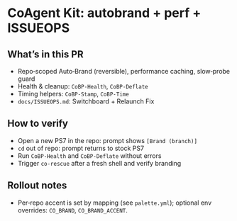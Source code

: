 <!-- status: stub; target: 150+ words -->
<!-- status: stub; target: 150+ words -->
<!-- status: stub; target: 150+ words -->
<!-- status: stub; target: 150+ words -->
<!-- status: stub; target: 150+ words -->
<!-- status: stub; target: 150+ words -->
# CoAgent Kit: autobrand + perf + ISSUEOPS

## What’s in this PR
- Repo‑scoped Auto‑Brand (reversible), performance caching, slow‑probe guard
- Health & cleanup: `CoBP-Health`, `CoBP-Deflate`
- Timing helpers: `CoBP-Stamp`, `CoBP-Time`
- `docs/ISSUEOPS.md`: Switchboard + Relaunch Fix

## How to verify
- Open a new PS7 in the repo: prompt shows `[Brand (branch)]`
- `cd` out of repo: prompt returns to stock PS7
- Run `CoBP-Health` and `CoBP-Deflate` without errors
- Trigger `co-rescue` after a fresh shell and verify branding

## Rollout notes
- Per‑repo accent is set by mapping (see `palette.yml`); optional env overrides: `CO_BRAND`, `CO_BRAND_ACCENT`.










